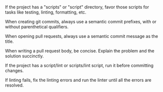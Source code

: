 If the project has a "scripts" or "script" directory, favor those scripts for tasks like testing, linting, formatting, etc.

When creating git commits, always use a semantic commit prefixes, with or without parenthetical qualifiers.

When opening pull requests, always use a semantic commit message as the title.

When writing a pull request body, be concise. Explain the problem and the solution succinctly.

If the project has a script/lint or scripts/lint script, run it before committing changes.

If linting fails, fix the linting errors and run the linter until all the errors are resolved.